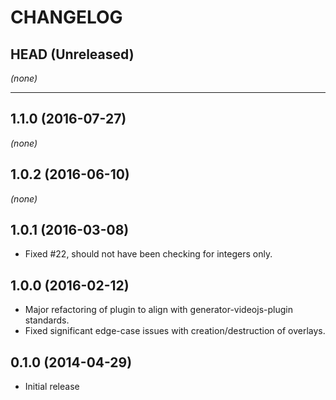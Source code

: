 # CHANGELOG

## HEAD (Unreleased)
_(none)_

--------------------

## 1.1.0 (2016-07-27)
_(none)_

## 1.0.2 (2016-06-10)
_(none)_

## 1.0.1 (2016-03-08)
* Fixed #22, should not have been checking for integers only.

## 1.0.0 (2016-02-12)
* Major refactoring of plugin to align with generator-videojs-plugin standards.
* Fixed significant edge-case issues with creation/destruction of overlays.

## 0.1.0 (2014-04-29)
* Initial release

